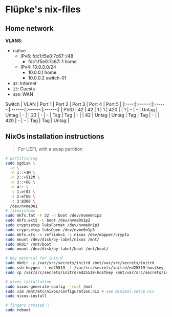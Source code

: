 # Flüpke's nix-files

## Home network
**VLANS**:
* native
  * IPv6: fdc1:f5e0:7c67::/48
    * fdc1:f5e0:7c67::1 home
  * IPv4: 10.0.0.0/24
    * 10.0.0.1 home
    * 10.0.0.2 switch-01
* `42`: Internet
* `23`: Guests
* `420`: WAN

Switch
| VLAN | Port 1 | Port 2 | Port 3 | Port 4 | Port 5 |
|:----:|:------:|:------:|:------:|:------:|:------:|
| PVID |   42   |   42   |    1   |    1   |   420  |
|   1  |    -   |    -   |  Untag |  Untag |    -   |
|  23  |    -   |    -   |   Tag  |   Tag  |    -   |
|  42  |  Untag |  Untag |   Tag  |   Tag  |    -   |
|  420 |    -   |    -   |   Tag  |   Tag  |  Untag |

## NixOs installation instructions
> For UEFI, with a swap partition

```bash
# partitioning
sudo sgdisk \
  -o \
  -n 1::+1M \
  -n 2::+512M \
  -n 3::+8G \
  -n 4:: \
  -t 1:ef02 \
  -t 2:ef00 \
  -t 3:8300 \
  /dev/nvme0n1
# filesystems
sudo mkfs.fat -F 32 -n boot /dev/nvme0n1p2
sudo mkfs.ext2 -L boot /dev/nvme0n1p2
sudo cryptsetup luksFormat /dev/nvme0n1p3
sudo cryptsetup luksOpen /dev/nvme0n1p3
sudo mkfs.xfs -m reflink=1 -L nixos /dev/mapper/crypto
sudo mount /dev/disk/by-label/nixos /mnt/
sudo mkdir /mnt/boot
sudo mount /dev/disk/by-label/boot /mnt/boot/

# key material for initrd
sudo mkdir -p /var/src/secrets/initrd /mnt/var/src/secrets/initrd
sudo ssh-keygen -t ed25519 -f /var/src/secrets/initrd/ed25519-hostkey
sudo cp /var/src/secrets/initrd/ed25519-hostkey /mnt/var/src/secrets/initrd/ed25519-hostkey

# nixos installation
sudo nixos-generate-config --root /mnt
sudo vim /mnt/etc/nixos/configuration.nix # see minimal-setup.nix
sudo nixos-install

# fingers crossed 🤞
sudo reboot
```

